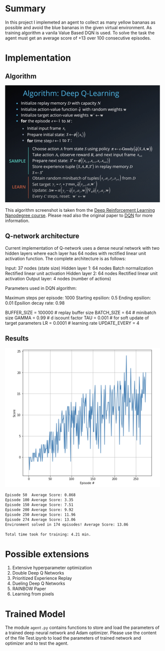 # Summary 

In this project I implemeted an agent to collect as many yellow bananas as possible and avoid the blue bananas in the given virtual environment.
As training algorithm a vanila Value Based DQN is used. 
To solve the task the agent must get an average score of +13 over 100 consecutive episodes.


# Implementation

## Algorithm

![Deep Q-Learning algorithm from Udacity course](./files/dqn_algorithm.png)

This algorithm screenshot is taken from the [Deep Reinforcement Learning Nanodegree course](https://www.udacity.com/course/deep-reinforcement-learning-nanodegree--nd893). 
Please read also the original paper to [DQN](https://storage.googleapis.com/deepmind-media/dqn/DQNNaturePaper.pdf) for more information. 

## Q-network architecture
 Current implementation of Q-network uses a dense neural network with two hidden layers where each layer has 64 nodes with rectified linear unit activation function. The complete architecture is as follows:

Input: 37 nodes (state size)
Hidden layer 1: 64 nodes
Batch normalization
Rectified linear unit activation
Hidden layer 2: 64 nodes
Rectified linear unit activation
Output layer: 4 nodes (number of actions)

Parameters used in DQN algorithm:

Maximum steps per episode: 1000
Starting epsilion: 0.5
Ending epsilion: 0.01
Epsilion decay rate: 0.98

BUFFER_SIZE = 100000    # replay buffer size
BATCH_SIZE = 64         # minibatch size
GAMMA = 0.99            # d iscount factor
TAU = 0.001             # for soft update of target parameters
LR = 0.0001             # learning rate 
UPDATE_EVERY = 4 

## Results

![results](files/graph.png)

```
Episode 50	Average Score: 0.868
Episode 100	Average Score: 3.35
Episode 150	Average Score: 7.51
Episode 200	Average Score: 9.92
Episode 250	Average Score: 11.96
Episode 274	Average Score: 13.06
Environment solved in 174 episodes!	Average Score: 13.06

Total time took for training: 4.21 min.
 ```
# Possible extensions 

1. Extensive hyperparameter optimization
2. Double Deep Q Networks
3. Prioritized Experience Replay
4. Dueling Deep Q Networks
5. RAINBOW Paper
6. Learning from pixels

# Trained Model 

The module `agent.py` contains functions to store and load the parameters of a trained deep neural network and Adam optimizer. Please use the content of the file Test.ipynb to load the parameters of trained network and optimizer and to test the agent. 
